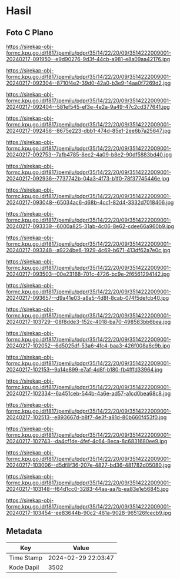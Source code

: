 # Hasil

## Foto C Plano

https://sirekap-obj-formc.kpu.go.id/f817/pemilu/pdpr/35/14/22/20/09/3514222009001-20240217-091950--e9d90276-9d3f-44cb-a981-e8a09aa42176.jpg

https://sirekap-obj-formc.kpu.go.id/f817/pemilu/pdpr/35/14/22/20/09/3514222009001-20240217-092304--8710f4e2-39d0-42a0-b3e9-14aa0f7269d2.jpg

https://sirekap-obj-formc.kpu.go.id/f817/pemilu/pdpr/35/14/22/20/09/3514222009001-20240217-092404--581ef545-ef3e-4e2a-9a49-47c2cd377641.jpg

https://sirekap-obj-formc.kpu.go.id/f817/pemilu/pdpr/35/14/22/20/09/3514222009001-20240217-092456--8675e223-dbb1-474d-85e1-2ee6b7a25647.jpg

https://sirekap-obj-formc.kpu.go.id/f817/pemilu/pdpr/35/14/22/20/09/3514222009001-20240217-092753--7afb4785-8ec2-4a09-b8e2-90df5883bd40.jpg

https://sirekap-obj-formc.kpu.go.id/f817/pemilu/pdpr/35/14/22/20/09/3514222009001-20240217-092936--7737742b-04a3-4f73-b1f0-78f37745446e.jpg

https://sirekap-obj-formc.kpu.go.id/f817/pemilu/pdpr/35/14/22/20/09/3514222009001-20240217-093048--65034ac6-d68b-4cc1-82d4-3332d7018406.jpg

https://sirekap-obj-formc.kpu.go.id/f817/pemilu/pdpr/35/14/22/20/09/3514222009001-20240217-093339--6000a825-31ab-4c06-8e62-cdee66a960b9.jpg

https://sirekap-obj-formc.kpu.go.id/f817/pemilu/pdpr/35/14/22/20/09/3514222009001-20240217-093248--a9224be6-1929-4c69-b671-413df62a7e0c.jpg

https://sirekap-obj-formc.kpu.go.id/f817/pemilu/pdpr/35/14/22/20/09/3514222009001-20240217-093503--00e23168-701c-4726-bc9e-2f6561294142.jpg

https://sirekap-obj-formc.kpu.go.id/f817/pemilu/pdpr/35/14/22/20/09/3514222009001-20240217-093657--d9a41e03-a8a5-4d8f-8cab-074f5defcb40.jpg

https://sirekap-obj-formc.kpu.go.id/f817/pemilu/pdpr/35/14/22/20/09/3514222009001-20240217-103729--08f8dde3-152c-4018-ba70-498583bb6bea.jpg

https://sirekap-obj-formc.kpu.go.id/f817/pemilu/pdpr/35/14/22/20/09/3514222009001-20240217-102052--6d5025df-53a6-4fc4-baa3-426f008a6c9b.jpg

https://sirekap-obj-formc.kpu.go.id/f817/pemilu/pdpr/35/14/22/20/09/3514222009001-20240217-102153--9a14e899-e7af-4d8f-b180-fb4fffd33964.jpg

https://sirekap-obj-formc.kpu.go.id/f817/pemilu/pdpr/35/14/22/20/09/3514222009001-20240217-102334--6a451ceb-544b-4a6e-ad57-a1cd0bea68c8.jpg

https://sirekap-obj-formc.kpu.go.id/f817/pemilu/pdpr/35/14/22/20/09/3514222009001-20240217-102513--e893667d-b8f7-4e3f-a81d-80b660f453f0.jpg

https://sirekap-obj-formc.kpu.go.id/f817/pemilu/pdpr/35/14/22/20/09/3514222009001-20240217-102743--da4cf1de-4fef-4c64-8eca-8c6831680ee9.jpg

https://sirekap-obj-formc.kpu.go.id/f817/pemilu/pdpr/35/14/22/20/09/3514222009001-20240217-103006--d5df8f36-207e-4827-bd36-481782d05080.jpg

https://sirekap-obj-formc.kpu.go.id/f817/pemilu/pdpr/35/14/22/20/09/3514222009001-20240217-103148--f64d1cc0-3283-44aa-aa7b-ea83e1e56845.jpg

https://sirekap-obj-formc.kpu.go.id/f817/pemilu/pdpr/35/14/22/20/09/3514222009001-20240217-103454--ee83644b-90c2-461a-9028-965126fcecb9.jpg


## Metadata

| Key        | Value               |
| ---------- | ------------------- |
| Time Stamp | 2024-02-29 22:03:47 |
| Kode Dapil | 3502                |




